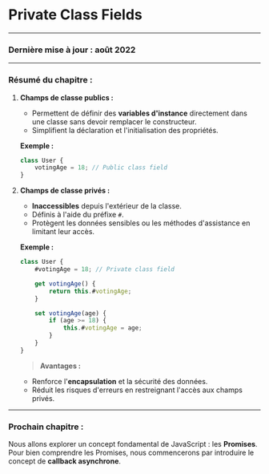 # **Private Class Fields**

---

### **Dernière mise à jour : août 2022**

---

### **Résumé du chapitre :**

1. **Champs de classe publics :**
   - Permettent de définir des **variables d'instance** directement dans une classe sans devoir remplacer le constructeur.
   - Simplifient la déclaration et l'initialisation des propriétés.

   **Exemple :**
   ```javascript
   class User {
       votingAge = 18; // Public class field
   }
   ```

2. **Champs de classe privés :**
   - **Inaccessibles** depuis l'extérieur de la classe.
   - Définis à l'aide du préfixe `#`.
   - Protègent les données sensibles ou les méthodes d'assistance en limitant leur accès.

   **Exemple :**
   ```javascript
   class User {
       #votingAge = 18; // Private class field

       get votingAge() {
           return this.#votingAge;
       }

       set votingAge(age) {
           if (age >= 18) {
               this.#votingAge = age;
           }
       }
   }
   ```

   > **Avantages :**
   - Renforce l'**encapsulation** et la sécurité des données.
   - Réduit les risques d'erreurs en restreignant l'accès aux champs privés.

---

### **Prochain chapitre :**
Nous allons explorer un concept fondamental de JavaScript : les **Promises**. Pour bien comprendre les Promises, nous commencerons par introduire le concept de **callback asynchrone**.
```